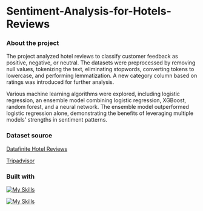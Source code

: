 # Sentiment-Analysis-for-Hotels-Reviews

### About the project

The project analyzed hotel reviews to classify customer feedback as positive, negative, or neutral. The datasets were preprocessed by removing null values, tokenizing the text, eliminating stopwords, converting tokens to lowercase, and performing lemmatization. A new category column based on ratings was introduced for further analysis. 

Various machine learning algorithms were explored, including logistic regression, an ensemble model combining logistic regression, XGBoost, random forest, and a neural network. The ensemble model outperformed logistic regression alone, demonstrating the benefits of leveraging multiple models' strengths in sentiment patterns. 

### Dataset source
[Datafinite Hotel Reviews](https://www.kaggle.com/datasets/datafiniti/hotel-reviews?select=Datafiniti_Hotel_Reviews.csv )

[Tripadvisor](https://www.kaggle.com/datasets/andrewmvd/trip-advisor-hotel-reviews)

### Built with
[![My Skills](https://skillicons.dev/icons?i=python)](https://skillicons.dev)

[![My Skills](https://skillicons.dev/icons?i=jupyternotebook)](https://skillicons.dev)


